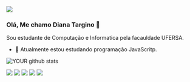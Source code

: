 <img src="https://www.canva.com/design/DAEe-J2eBwI/share/preview?token=PxsueRujFibrDF9aUqrQdQ&role=EDITOR&utm_content=DAEe-J2eBwI&utm_campaign=designshare&utm_medium=link&utm_source=sharebutton">

### Olá, Me chamo Diana Targino 👋
Sou estudante de Computação e Informatica pela facauldade UFERSA.
- 🔭 Atualmente estou estudando programação JavaScritp.

![YOUR github stats](https://github-readme-stats.vercel.app/api?username=USERNAME)

[<img src="https://img.shields.io/badge/twitter-%231DA1F2.svg?&style=for-the-badge&logo=twitter&logoColor=white" />](https://twitter.com/USERNAME) [<img src="https://img.shields.io/badge/medium-%2312100E.svg?&style=for-the-badge&logo=medium&logoColor=white" />](https://medium.com/USERNAME)  [<img src="https://img.shields.io/badge/linkedin-%230077B5.svg?&style=for-the-badge&logo=linkedin&logoColor=white" />](https://www.linkedin.com/in/USERNAME/) [<img src = "https://img.shields.io/badge/instagram-%23E4405F.svg?&style=for-the-badge&logo=instagram&logoColor=white">](https://www.instagram.com/USERNAME/) [<img src = "https://img.shields.io/badge/facebook-%231877F2.svg?&style=for-the-badge&logo=facebook&logoColor=white">](https://www.facebook.com/USERNAME)